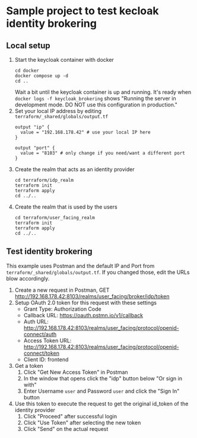 # Sample project to test kecloak identity brokering

## Local setup

1. Start the keycloak container with docker
   ```
   cd docker
   docker compose up -d
   cd ..
   ```
   Wait a bit until the keycloak container is up and running.
   It's ready when `docker logs -f keycloak_brokering` shows "Running the server in development mode. DO NOT use this configuration in production."
2. Set your local IP address by editing `terraform/_shared/globals/output.tf` 
   ```
   output "ip" {
     value = "192.168.178.42" # use your local IP here
   }

   output "port" {
     value = "8103" # only change if you need/want a different port
   }
   ```
3. Create the realm that acts as an identity provider
   ```
   cd terraform/idp_realm
   terraform init
   terraform apply
   cd ../..
   ```
4. Create the realm that is used by the users
   ```
   cd terraform/user_facing_realm
   terraform init
   terraform apply
   cd ../..
   ```

## Test identity brokering

This example uses Postman and the default IP and Port from `terraform/_shared/globals/output.tf`.
If you changed those, edit the URLs blow accordingly.

1. Create a new request in Postman, GET http://192.168.178.42:8103/realms/user_facing/broker/idp/token
2. Setup OAuth 2.0 token for this request with these settings
   - Grant Type: Authorization Code
   - Callback URL: https://oauth.pstmn.io/v1/callback
   - Auth URL: http://192.168.178.42:8103/realms/user_facing/protocol/openid-connect/auth
   - Access Token URL: http://192.168.178.42:8103/realms/user_facing/protocol/openid-connect/token
   - Client ID: frontend
3. Get a token
   1. Click "Get New Access Token" in Postman
   2. In the window that opens click the "idp" button below "Or sign in with"
   3. Enter Username `user` and Password `user` and click the "Sign In" button
4. Use this token to execute the request to get the original id_token of the identity provider
   1. Click "Proceed" after successful login
   2. Click "Use Token" after selecting the new token
   3. Click "Send" on the actual request
